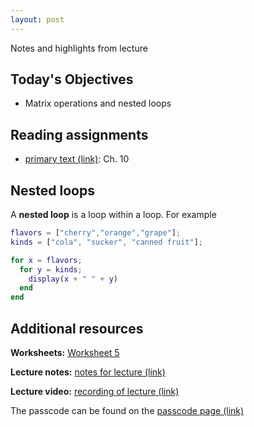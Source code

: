 ```yaml
---
layout: post
---
```


Notes and highlights from lecture

## Today's Objectives

* Matrix operations and nested loops

## Reading assignments

* <a target="_parent" href="../../../extras/textbook.pdf">primary text (link)</a>: Ch. 10

##  Nested loops

A **nested loop** is a loop within a loop.  For example

```Matlab
flavors = ["cherry","orange","grape"];
kinds = ["cola", "sucker", "canned fruit"];

for x = flavors;
  for y = kinds;
    display(x + " " + y)
  end
end
```

## Additional resources

**Worksheets:** <a target="_parent" href="https://wcasper.github.io/math107spring2021/worksheets/ws5">Worksheet 5</a>

**Lecture notes:** <a target="_parent" href="https://wcasper.github.io/math107spring2021/extras/notes/2021-04-05-Note-09-47.pdf">notes for lecture (link)</a>

**Lecture video:** <a target="_parent" href="https://fullerton.zoom.us/rec/share/m_SiuMA6ToREmoI8cvNm_L0GaDfDQ2BV63xHCVWevaeuzeD-UdodzRQMLUJo7q8Y.RhKW8kwXwv-5zf-J">recording of lecture (link)</a>

The passcode can be found on the <a target="_parent" href="https://csufullerton.instructure.com/courses/3127326/pages/video-lecture-keys">passcode page (link)</a>


